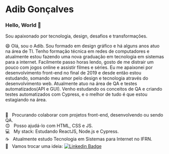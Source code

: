 # Adib Gonçalves

### Hello, World 👋

Sou apaixonado por tecnologia, design, desafios e transformações.

😄 Olá, sou o Adib. Sou formado em design gráfico e há alguns anos atuo na área de TI. Tenho formação técnica em redes de computadores e atualmente estou fazendo uma nova graduação em tecnologia em sistemas para a internet.
Facilmente passo horas lendo, gosto de me distrair um pouco com jogos online e assistir filmes e séries.
Eu me apaixonei por desenvolvimento front-end no final de 2019 e desde então estou estudando, somando meu amor pelo design e tecnologia através do desenvolvimento web.
Atualmente atuo na área de QA e testes automatizados(API e GUI). Venho estudando os conceitos de QA e criando testes automatizados com Cypress, e o melhor de tudo é que estou estagiando na área.

<br/> :purple_heart: &nbsp; Procurando colaborar com projetos front-end, desenvolvendo ou sendo QA.
<br/> :blush: &nbsp; Posso ajudá-lo com HTML, CSS e JS.
<br/> :computer: &nbsp; My stack: Estudando ReactJS, Node.js e Cypress.
<br/> :coffee: &nbsp; Atualmente estudo Tecnologia em Sistemas para Internet no IFRN.
<br/> :email: &nbsp; Vamos trocar uma ideia: [![Linkedin Badge](https://img.shields.io/badge/-AdibGonçalves-blue?style=flat-square&logo=Linkedin&logoColor=white&link=https://www.linkedin.com/in/adib-gon%C3%A7alves-594055174/)](https://www.linkedin.com/in/adib-gon%C3%A7alves-594055174/) 
